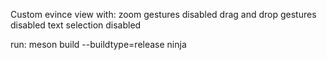 Custom evince view with:
  zoom gestures disabled
  drag and drop gestures disabled
  text selection disabled
  
  
run:
meson build --buildtype=release
ninja
